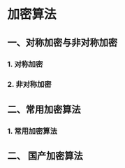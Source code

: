 # 加密算法



## 一、对称加密与非对称加密

### 1. 对称加密



### 2. 非对称加密



## 二、常用加密算法

### 1. 常用加密算法



## 二、 国产加密算法

